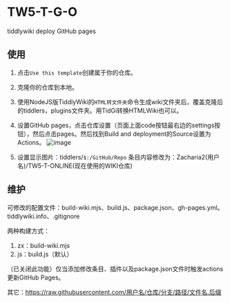 # TW5-T-G-O

tiddlywiki deploy GitHub pages

## 使用
1. 点击`Use this template`创建属于你的仓库。
2. 克隆你的仓库到本地。
3. 使用NodeJS版TiddlyWiki的`HTML转文件夹`命令生成wiki文件夹后，覆盖克隆后的tiddlers，plugins文件夹。用TidGi转换HTMLWiki也可以。

4. 设置GitHub pages，点击仓库设置（页面上面code按钮最右边的settings按钮），然后点击pages。然后找到Build and deployment的Source设置为Actions。
![image](https://user-images.githubusercontent.com/32425955/211513957-2e679998-6035-4904-9c0e-58fab7963b05.png)

5. 设置显示图片：tiddlers/`$:/GitHub/Repo` 条目内容修改为：Zacharia2(用户名)/TW5-T-ONLINE(现在使用的WIKI仓库)


## 维护
可修改的配置文件：build-wiki.mjs、build.js、package.json、gh-pages.yml。  tiddlywiki.info、.gitignore

两种构建方式：
1. zx：build-wiki.mjs
2. js：build.js（默认）

（已关闭此功能）仅当添加修改条目、插件以及package.json文件时触发actions更新GitHub Pages。

其它：https://raw.githubusercontent.com/用户名/仓库/分支/路径/文件名.后缀
